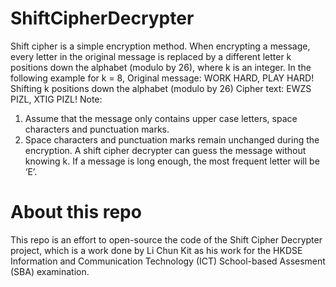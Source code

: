 # ShiftCipherDecrypter
Shift cipher is a simple encryption method. When encrypting a message, every letter in the original message is replaced by a different letter k positions down the alphabet (modulo by 26), where k is an integer.
In the following example for k = 8,
Original message:	WORK HARD, PLAY HARD!
								 	Shifting k positions down the alphabet (modulo by 26)
Cipher text: 		EWZS PIZL, XTIG PIZL!
Note:
1.	Assume that the message only contains upper case letters, space characters and punctuation marks.
2.	Space characters and punctuation marks remain unchanged during the encryption.
A shift cipher decrypter can guess the message without knowing k. If a message is long enough, the most frequent letter will be ‘E’.

# About this repo
This repo is an effort to open-source the code of the Shift Cipher Decrypter project, which is a work done by Li Chun Kit as his work for the HKDSE Information and Communication Technology (ICT) School-based Assesment (SBA) examination. 
